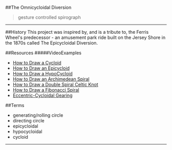 ##The Omnicycloidal Diversion
> gesture controlled spirograph
___________________

##History
This project was inspired by, and is a tribute to, the Ferris Wheel's predecessor - an amusement park ride built on the Jersey Shore in the 1870s called The Epicycloidal Diversion.




##Resources
#####VideoExamples
- [How to Draw a Cycloid]
- [How to Draw an Epicycloid]
- [How to Draw a HypoCycloid]
- [How to Draw an Archimedean Spiral]
- [How to Draw a Double Spiral Celtic Knot]
- [How to Draw a Fibonacci Spiral]
- [Eccentric-Cycloidal Gearing]



##Terms
- generating/rolling circle
- directing circle
- epicycloidal
- hypocycloidal
- cycloid




_________________________

[How to Draw an Epicycloid]:https://www.youtube.com/watch?v=4EzEXiq4Y8w
[How to Draw a Cycloid]:https://www.youtube.com/watch?v=WNFLbuM2iDU
[How to Draw a HypoCycloid]:https://www.youtube.com/watch?v=GfoCtVvL8aM
[How to Draw an Archimedean Spiral]:https://www.youtube.com/watch?v=2klWp9Frr_Y
[How to Draw a Double Spiral Celtic Knot]:https://www.youtube.com/watch?v=9A-q4FJZ67c
[Eccentric-Cycloidal Gearing]:https://www.youtube.com/watch?v=AMtyFwMDL7w
[How to Draw a Fibonacci Spiral]:https://www.youtube.com/watch?v=nN9gcaQPTVk
